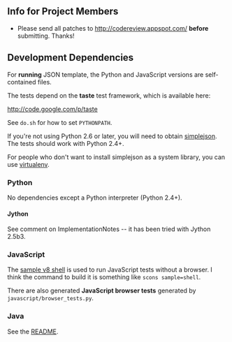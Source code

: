 ## Info for Project Members ##

  * Please send all patches to http://codereview.appspot.com/ **before** submitting.  Thanks!

## Development Dependencies ##

For **running** JSON template, the Python and JavaScript versions are self-contained files.

The tests depend on the **taste** test framework, which is available here:

http://code.google.com/p/taste

See `do.sh` for how to set `PYTHONPATH`.

If you're not using Python 2.6 or later, you will need to obtain [simplejson](http://code.google.com/p/simplejson).  The tests should work with Python 2.4+.

For people who don't want to install simplejson as a system library, you can use [virtualenv](http://pypi.python.org/pypi/virtualenv).

### Python ###

No dependencies except a Python interpreter (Python 2.4+).

#### Jython ####

See comment on ImplementationNotes -- it has been tried with Jython 2.5b3.

### JavaScript ###

The [sample v8 shell](http://code.google.com/p/v8/source/browse/trunk/samples/shell.cc) is used to run JavaScript tests without a browser.  I think the command to build it is something like `scons sample=shell`.

There are also generated **JavaScript browser tests** generated by `javascript/browser_tests.py`.

### Java ###

See the [README](http://code.google.com/p/json-template/source/browse/java/README).